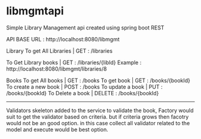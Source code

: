 # libmgmtapi
Simple Library Management api created using spring boot REST


API BASE URL : http://localhost:8080/libmgmt

Library To get All Libraries | GET : /libraries

To Get Library books | GET : /libraries/{libId} Example : http://localhost:8080/libmgmt/libraries/8

Books To get All books | GET : /books To get book | GET : /books/{bookId} To create a new book | POST : /books To update a book | PUT : /books/{bookId} To Delete a book | DELETE : /books/{bookId}


------
Validators skeleton added to the service to validate the book, Factory would suit to get the validator based on criteria. but if criteria grows then facotry would not be an good option. in this case collect all validator related to the model and execute would be best option.
